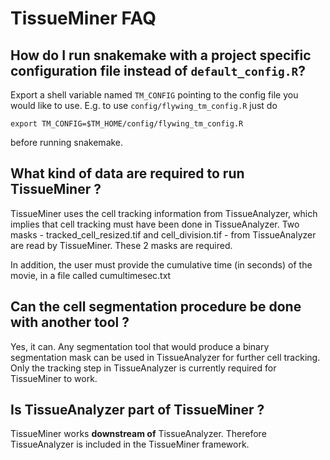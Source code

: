 # TissueMiner FAQ


## How do I run snakemake with a project specific configuration file instead of `default_config.R`?


Export a shell variable named `TM_CONFIG` pointing to the config file you would like to use. E.g. to use `config/flywing_tm_config.R` just do
    
    export TM_CONFIG=$TM_HOME/config/flywing_tm_config.R

before running snakemake.

## What kind of data are required to run TissueMiner ?

TissueMiner uses the cell tracking information from TissueAnalyzer, which implies that cell tracking must have been done in TissueAnalyzer.
Two masks - tracked_cell_resized.tif and cell_division.tif - from TissueAnalyzer are read by TissueMiner. These 2 masks are required.

In addition, the user must provide the cumulative time (in seconds) of the movie, in a file called cumultimesec.txt

## Can the cell segmentation procedure be done with another tool ?

Yes, it can. Any segmentation tool that would produce a binary segmentation mask can be used in TissueAnalyzer for further cell tracking.
Only the tracking step in TissueAnalyzer is currently required for TissueMiner to work.

## Is TissueAnalyzer part of TissueMiner ?

TissueMiner works **downstream of** TissueAnalyzer. Therefore TissueAnalyzer is included in the TissueMiner framework.
